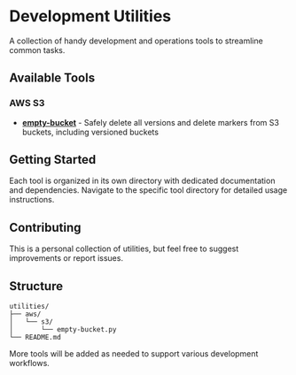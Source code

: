 # Development Utilities

A collection of handy development and operations tools to streamline common tasks.

## Available Tools

### AWS S3
- **[empty-bucket](aws/s3/)** - Safely delete all versions and delete markers from S3 buckets, including versioned buckets

## Getting Started

Each tool is organized in its own directory with dedicated documentation and dependencies. Navigate to the specific tool directory for detailed usage instructions.

## Contributing

This is a personal collection of utilities, but feel free to suggest improvements or report issues.

## Structure

```
utilities/
├── aws/
│   └── s3/
│       └── empty-bucket.py
└── README.md
```

More tools will be added as needed to support various development workflows.